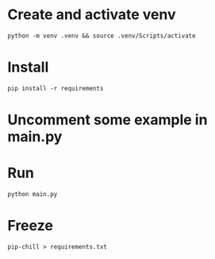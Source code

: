 # Create and activate venv
`python -m venv .venv && source .venv/Scripts/activate`

# Install
`pip install -r requirements`

# Uncomment some example in main.py

# Run
`python main.py`

# Freeze
`pip-chill > requirements.txt`